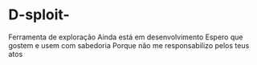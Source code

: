 # D-sploit-
Ferramenta de exploração 
Ainda está em desenvolvimento
Espero que gostem e usem com sabedoria
Porque não me responsabilizo pelos teus atos

